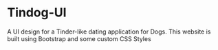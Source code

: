 # Tindog-UI
A UI design for a Tinder-like dating application for Dogs. This website is built using Bootstrap and some custom CSS Styles
